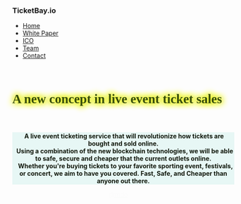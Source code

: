 <!DOCTYPE html>
<html lang="en">
    <head>
        <meta charset="utf-8">
        <meta http-equiv="X-UA-Compatible" content="IE=edge">
        <meta name="viewport" content="width=device-width, initial-scale=1">
        <meta name="description" content="">
        <meta name="author" content="">
        <title>TicketBay.io</title>
        <!-- Bootstrap core CSS -->
        <link href="bootstrap/css/bootstrap.css" rel="stylesheet">
        <!-- Custom styles for this template -->
        <link href="cover.css" rel="stylesheet">
        <!-- HTML5 shim and Respond.js for IE8 support of HTML5 elements and media queries -->
        <!--[if lt IE 9]>
      <script src="https://oss.maxcdn.com/html5shiv/3.7.2/html5shiv.min.js"></script>
      <script src="https://oss.maxcdn.com/respond/1.4.2/respond.min.js"></script>
    <![endif]-->
        <link rel="stylesheet" href="http://fonts.googleapis.com/css?family=Abel">
        <link rel="stylesheet" href="http://fonts.googleapis.com/css?family=Alfa+Slab+One">
        <link rel="stylesheet" href="http://fonts.googleapis.com/css?family=Asset">
        <link rel="stylesheet" href="http://fonts.googleapis.com/css?family=Black+Ops+One">
        <link rel="stylesheet" href="http://fonts.googleapis.com/css?family=Bungee+Outline">
        <link rel="stylesheet" href="http://fonts.googleapis.com/css?family=Bungee+Hairline">
        <link rel="stylesheet" href="http://fonts.googleapis.com/css?family=Cutive+Mono">
        <link rel="stylesheet" href="http://fonts.googleapis.com/css?family=Cutive">
        <link rel="stylesheet" href="http://fonts.googleapis.com/css?family=David+Libre">
        <link rel="stylesheet" href="http://fonts.googleapis.com/css?family=Diplomata">
        <link rel="stylesheet" href="http://fonts.googleapis.com/css?family=Diplomata+SC">
        <link rel="stylesheet" href="http://fonts.googleapis.com/css?family=Encode+Sans+Expanded">
        <link rel="stylesheet" href="http://fonts.googleapis.com/css?family=Faster+One">
        <link rel="stylesheet" href="http://fonts.googleapis.com/css?family=Fugaz+One">
        <link rel="stylesheet" href="http://fonts.googleapis.com/css?family=Geostar">
        <link rel="stylesheet" href="http://fonts.googleapis.com/css?family=Geostar+Fill">
        <link rel="stylesheet" href="http://fonts.googleapis.com/css?family=Gravitas+One">
        <link rel="stylesheet" href="http://fonts.googleapis.com/css?family=Jacques+Francois+Shadow">
        <link rel="stylesheet" href="http://fonts.googleapis.com/css?family=Kumar+One+Outline">
        <link rel="stylesheet" href="http://fonts.googleapis.com/css?family=Megrim">
        <link rel="stylesheet" href="http://fonts.googleapis.com/css?family=Monoton">
        <link rel="stylesheet" href="http://fonts.googleapis.com/css?family=Prociono">
        <link rel="stylesheet" href="http://fonts.googleapis.com/css?family=Revalia">
        <link rel="stylesheet" href="http://fonts.googleapis.com/css?family=Ribeye+Marrow">
        <link rel="stylesheet" href="http://fonts.googleapis.com/css?family=Ribeye">
        <link rel="stylesheet" href="http://fonts.googleapis.com/css?family=Shrikhand">
        <link rel="stylesheet" href="http://fonts.googleapis.com/css?family=Sonsie+One">
        <link rel="stylesheet" href="http://fonts.googleapis.com/css?family=Stalinist+One">
    </head>
    <body>
        <div class="site-wrapper">
            <div class="site-wrapper-inner">
                <div class="cover-container">
                    <div class="masthead clearfix">
                        <div class="inner">
                            <h3 class="masthead-brand">TicketBay.io</h3>
                            <nav>
                                <ul class="nav masthead-nav">
                                    <li class="active">
                                        <a href="#">Home</a>
                                    </li>
                                    <li>
                                        <a href="#">White Paper</a>
                                    </li>
                                    <li>
                                        <a href="#">ICO</a>
                                    </li>
                                    <li>
                                        <a href="#">Team</a>
                                    </li>
                                    <li>
                                        <a href="#">Contact</a>
                                    </li>
                                </ul>
                            </nav>
                        </div>
                    </div>
                    <div class="inner cover">
                        <h1 class="cover-heading" style="padding-bottom: 28px;
    font-family: Diplomata SC;
    font-size: 29px;
    line-height: 36px;
    margin-top: 28px;
    padding-top: 44px;
    color: #374e0c;
    text-shadow: 1px 0px 15px #e9f21b , -1px 0px 15px #e9f21b , 0px 1px 15px #e9f21b , 0px -1px 15px #e9f21b;
    font-weight: bold;
    margin-bottom: 30px;">A new concept in live event ticket sales</h1>
                        <p class="lead" style="background-color: rgba(122, 215, 198, 0.17);
    color: #12190d;
    font-weight: bold;
    text-shadow: 1px 0px #f7fae4 , 0px 1px #f7fae4 , -1 0 #f7fae4 , 0px -1px 0px #f7fae4;
    font-variant: normal;
    font-style: normal;
    text-align: center;">&nbsp;A live event ticketing service that will revolutionize how tickets are bought and sold online.<br>&nbsp;&nbsp;Using a combination of the new blockchain technologies, we will be able to safe, secure and cheaper that the current outlets online.<br>&nbsp;&nbsp;&nbsp;Whether you're buying tickets to your favorite sporting event, festivals, or concert, we aim to have you covered. Fast, Safe, and Cheaper than anyone out there. </p>
                        <p class="lead">  </p>
                    </div>
                    <div class="mastfoot">
                        <div class="inner">
                            <p style="color: rgba(55, 78, 12, 0);">Cover template for <a href="http://getbootstrap.com" style="color: rgba(55, 78, 12, 0);">Bootstrap</a>, by <a href="https://twitter.com/mdo" style="color: rgba(55, 78, 12, 0.01);">@mdo</a>.</p>
                        </div>
                    </div>
                </div>
            </div>
        </div>
        <!-- Bootstrap core JavaScript
    ================================================== -->
        <!-- Placed at the end of the document so the pages load faster -->
        <script src="assets/js/jquery.min.js"></script>
        <script src="bootstrap/js/bootstrap.min.js"></script>
        <!-- IE10 viewport hack for Surface/desktop Windows 8 bug -->
        <script src="assets/js/ie10-viewport-bug-workaround.js"></script>
    </body>
</html>
